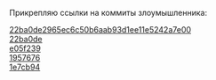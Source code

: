 Прикрепляю ссылки на коммиты злоумышленника:

[22ba0de2965ec6c50b6aab93d1ee11e5242a7e00](https://github.com/GreekCheese/Orationes)<br/>
[22ba0de](https://github.com/GreekCheese/Orationes/commit/22ba0de2965ec6c50b6aab93d1ee11e5242a7e00)<br/>
[e05f239](https://github.com/GreekCheese/Orationes)<br/>
[1957676](https://github.com/GreekCheese/Orationes)<br/>
[1e7cb94](https://github.com/GreekCheese/Orationes)
